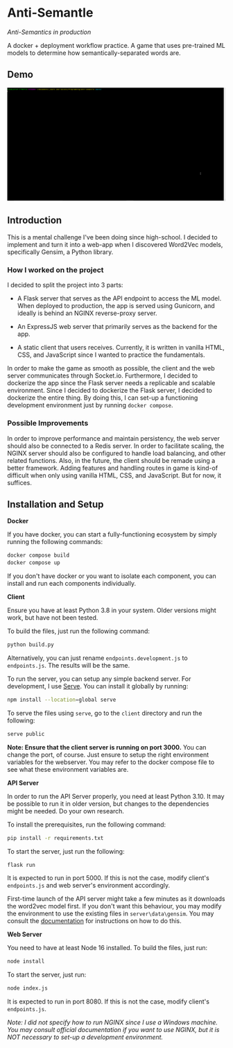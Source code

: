 # Anti-Semantle

_Anti-Semantics in production_

A docker + deployment workflow practice. A game that uses pre-trained ML models to determine how semantically-separated words are.

## Demo

![Demo](https://github.com/smtnhacker/anti-semantle/blob/main/docs/sample_usage.gif)

## Introduction

This is a mental challenge I've been doing since high-school. I decided to implement and turn it into a web-app when I discovered Word2Vec models, specifically Gensim, a Python library. 

### How I worked on the project

I decided to split the project into 3 parts:

- A Flask server that serves as the API endpoint to access the ML model. When deployed to production, the app is served using Gunicorn, and ideally is behind an NGINX reverse-proxy server.

- An ExpressJS web server that primarily serves as the backend for the app.

- A static client that users receives. Currently, it is written in vanilla HTML, CSS, and JavaScript since I wanted to practice the fundamentals.

In order to make the game as smooth as possible, the client and the web server communicates through Socket.io. Furthermore, I decided to dockerize the app since the Flask server needs a replicable and scalable environment. Since I decided to dockerize the Flask server, I decided to dockerize the entire thing. By doing this, I can set-up a functioning development environment just by running `docker compose`. 

### Possible Improvements

In order to improve performance and maintain persistency, the web server should also be connected to a Redis server. In order to facilitate scaling, the NGINX server should also be configured to handle load balancing, and other related functions. Also, in the future, the client should be remade using a better framework. Adding features and handling routes in game is kind-of difficult when only using vanilla HTML, CSS, and JavaScript. But for now, it suffices.

## Installation and Setup

**Docker**

If you have docker, you can start a fully-functioning ecosystem by simply running the following commands:

```bash
docker compose build
docker compose up
```

If you don't have docker or you want to isolate each component, you can install and run each components individually.

**Client**

Ensure you have at least Python 3.8 in your system. Older versions might work, but have not been tested. 

To build the files, just run the following command:

```python
python build.py
```

Alternatively, you can just rename `endpoints.development.js` to `endpoints.js`. The results will be the same.

To run the server, you can setup any simple backend server. For development, I use [Serve](https://www.npmjs.com/package/serve). You can install it globally by running:

```bash
npm install --location=global serve
```

To serve the files using `serve`, go to the `client` directory and run the following:

```bash
serve public
```

**Note: Ensure that the client server is running on port 3000.** You can change the port, of course. Just ensure to setup the right environment variables for the webserver. You may refer to the docker compose file to see what these environment variables are.

**API Server**

In order to run the API Server properly, you need at least Python 3.10. It may be possible to run it in older version, but changes to the dependencies might be needed. Do your own research.

To install the prerequisites, run the following command:

```bash
pip install -r requirements.txt
```

To start the server, just run the following:

```bash
flask run
```

It is expected to run in port 5000. If this is not the case, modify client's `endpoints.js` and web server's environment accordingly.

First-time launch of the API server might take a few minutes as it downloads the word2vec model first. If you don't want this behaviour, you may modify the environment to use the existing files in `server\data\gensim`. You may consult the [documentation](https://radimrehurek.com/gensim/downloader.html) for instructions on how to do this.

**Web Server**

You need to have at least Node 16 installed. To build the files, just run:

```bash
node install
```

To start the server, just run:

```bash
node index.js
```

It is expected to run in port 8080. If this is not the case, modify client's `endpoints.js`.

_Note: I did not specify how to run NGINX since I use a Windows machine. You may consult official documentation if you want to use NGINX, but it is NOT necessary to set-up a development environment._
